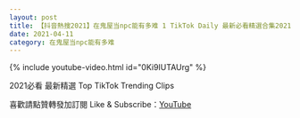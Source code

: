 ```yaml
---
layout: post
title: 【抖音熱搜2021】在鬼屋当npc能有多难 1 TikTok Daily 最新必看精選合集2021 04 11
date: 2021-04-11
category: 在鬼屋当npc能有多难
---
```


{% include youtube-video.html id="0Ki9IUTAUrg" %}

2021必看 最新精選 Top TikTok Trending Clips

喜歡請點贊轉發加訂閱 Like & Subscribe：[YouTube](https://www.youtube.com/channel/UCAoR7VcanIPd04uEq_GIylA/videos)

